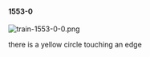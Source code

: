 #### 1553-0
![train-1553-0-0.png](https://github.com/lil-lab/nlvr/raw/master/nlvr/train/images/6/train-1553-0-0.png "train-1553-0-0.png")

there is a yellow circle touching an edge